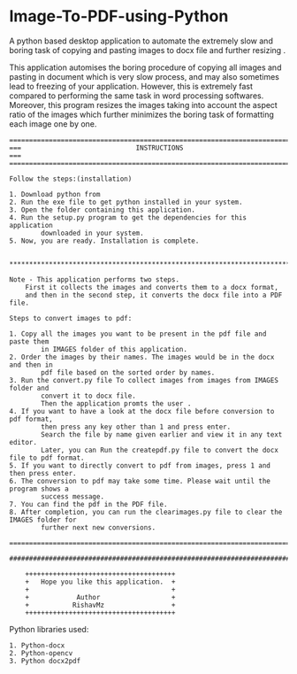 # Image-To-PDF-using-Python
A python based desktop application to automate the extremely slow and boring task of copying and pasting images to docx file and further resizing .
    
    
    
This application automises the boring procedure of copying all images and pasting in document which is very slow process,
and may also sometimes lead to freezing of your application. However, this is extremely fast compared to 
performing the same task in word processing softwares. Moreover, this program resizes the images taking into account the aspect ratio
of the images which further minimizes the boring task of formatting each image one by one.    


    ===========================================================================================
    ===                             INSTRUCTIONS                                            ===
    ===========================================================================================

    Follow the steps:(installation)

    1. Download python from
    2. Run the exe file to get python installed in your system.
    3. Open the folder containing this application.
    4. Run the setup.py program to get the dependencies for this application
            downloaded in your system.
    5. Now, you are ready. Installation is complete.


    *********************************************************************************************

    Note - This application performs two steps.
        First it collects the images and converts them to a docx format, 
        and then in the second step, it converts the docx file into a PDF file. 

    Steps to convert images to pdf:

    1. Copy all the images you want to be present in the pdf file and paste them
            in IMAGES folder of this application.
    2. Order the images by their names. The images would be in the docx and then in
            pdf file based on the sorted order by names.
    3. Run the convert.py file To collect images from images from IMAGES folder and 
            convert it to docx file.
            Then the application promts the user .
    4. If you want to have a look at the docx file before conversion to pdf format, 
            then press any key other than 1 and press enter. 
            Search the file by name given earlier and view it in any text editor.
            Later, you can Run the createpdf.py file to convert the docx file to pdf format.
    5. If you want to directly convert to pdf from images, press 1 and then press enter.
    6. The conversion to pdf may take some time. Please wait until the program shows a 
            success message.
    7. You can find the pdf in the PDF file.
    8. After completion, you can run the clearimages.py file to clear the IMAGES folder for 
            further next new conversions.

    ==================================================================================================

    ##################################################################################################

        ++++++++++++++++++++++++++++++++++++++
        +   Hope you like this application.  +
        +                                    +
        +            Author                  +
        +           RishavMz                 +
        ++++++++++++++++++++++++++++++++++++++



Python libraries used:

    1. Python-docx
    2. Python-opencv
    3. Python docx2pdf
